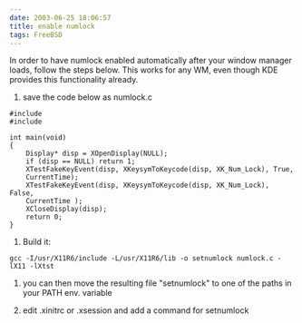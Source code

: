 ```yaml
---
date: 2003-06-25 18:06:57
title: enable numlock
tags: FreeBSD
---
```

In order to have numlock enabled automatically after your window manager loads,
follow the steps below. This works for any WM, even though KDE provides this
functionality already.

1. save the code below as numlock.c

~~~ {.c}
#include  
#include  

int main(void) 
{ 
    Display* disp = XOpenDisplay(NULL); 
    if (disp == NULL) return 1; 
    XTestFakeKeyEvent(disp, XKeysymToKeycode(disp, XK_Num_Lock), True, 
    CurrentTime); 
    XTestFakeKeyEvent(disp, XKeysymToKeycode(disp, XK_Num_Lock), False, 
    CurrentTime ); 
    XCloseDisplay(disp); 
    return 0; 
}
~~~

1. Build it:

~~~ {.bash}
gcc -I/usr/X11R6/include -L/usr/X11R6/lib -o setnumlock numlock.c -lX11 -lXtst
~~~

1. you can then move the resulting file "setnumlock" to one of the paths in
   your PATH env. variable

1. edit .xinitrc or .xsession and add a command for setnumlock
